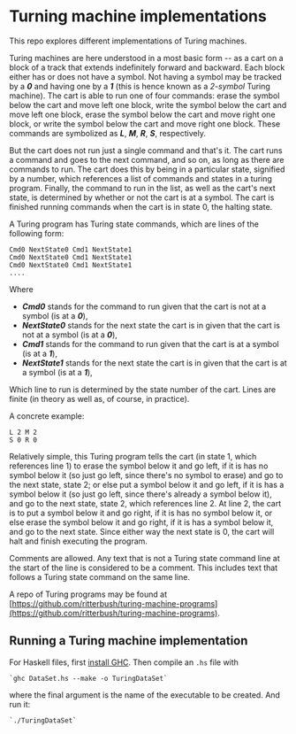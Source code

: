 # Turning machine implementations

This repo explores different implementations of Turing machines.

Turing machines are here understood in a most basic form -- as a cart on a block of a track that extends indefinitely forward and backward. Each block either has or does not have a symbol. Not having a symbol may be tracked by a ***0*** and having one by a ***1*** (this is hence known as a *2-symbol* Turing machine). The cart is able to run one of four commands: erase the symbol below the cart and move left one block, write the symbol below the cart and move left one block, erase the symbol below the cart and move right one block, or write the symbol below the cart and move right one block. These commands are symbolized as ***L***, ***M***, ***R***, ***S***, respectively.

But the cart does not run just a single command and that's it. The cart runs a command and goes to the next command, and so on, as long as there are commands to run. The cart does this by being in a particular state, signified by a number, which references a list of commands and states in a turing program. Finally, the command to run in the list, as well as the cart's next state, is determined by whether or not the cart is at a symbol. The cart is finished running commands when the cart is in state 0, the halting state.

A Turing program has Turing state commands, which are lines of the following form:

    Cmd0 NextState0 Cmd1 NextState1
    Cmd0 NextState0 Cmd1 NextState1
    Cmd0 NextState0 Cmd1 NextState1
    ....

Where


* ***Cmd0*** stands for the command to run given that the cart is not at a symbol (is at a ***0***),
* ***NextState0*** stands for the next state the cart is in given that the cart is not at a symbol (is at a ***0***),
* ***Cmd1*** stands for the command to run given that the cart is at a symbol (is at a ***1***),
* ***NextState1*** stands for the next state the cart is in given that the cart is at a symbol (is at a ***1***),

Which line to run is determined by the state number of the cart. Lines are finite (in theory as well as, of course, in practice).

A concrete example:

    L 2 M 2
    S 0 R 0

Relatively simple, this Turing program tells the cart (in state 1, which references line 1) to erase the symbol below it and go left, if it is has no symbol below it (so just go left, since there's no symbol to erase) and go to the next state, state 2; or else put a symbol below it and go left, if it is has a symbol below it (so just go left, since there's already a symbol below it), and go to the next state, state 2, which references line 2. At line 2, the cart is to put a symbol below it and go right, if it is has no symbol below it, or else erase the symbol below it and go right, if it is has a symbol below it, and go to the next state. Since either way the next state is 0, the cart will halt and finish executing the program.

Comments are allowed. Any text that is not a Turing state command line at the start of the line is considered to be a comment. This includes text that follows a Turing state command on the same line.

A repo of Turing programs may be found at [https://github.com/ritterbush/turing-machine-programs](https://github.com/ritterbush/turing-machine-programs).

## Running a Turing machine implementation

For Haskell files, first [install GHC](https://www.haskell.org/ghcup/). Then compile an `.hs` file with

    `ghc DataSet.hs --make -o TuringDataSet`

where the final argument is the name of the executable to be created. And run it:

    `./TuringDataSet`
